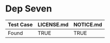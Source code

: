 # Dep Seven

| Test Case | LICENSE.md | NOTICE.md |
| --------- | ---------- | --------- |
| Found     | TRUE       | TRUE      |
